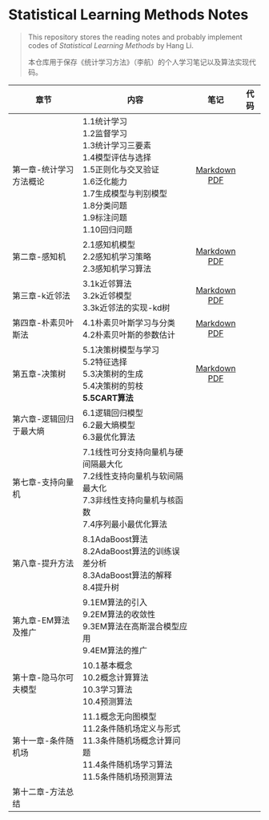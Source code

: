 # Statistical Learning Methods Notes

> This repository stores the reading notes and probably implement codes of *Statistical Learning Methods* by Hang Li.
>
> 本仓库用于保存《统计学习方法》（李航）的个人学习笔记以及算法实现代码。

| 章节                    | 内容                                                         |                             笔记                             | 代码 |
| ----------------------- | ------------------------------------------------------------ | :----------------------------------------------------------: | ---- |
| 第一章-统计学习方法概论 | 1.1统计学习<br />1.2监督学习<br />1.3统计学习三要素<br />1.4模型评估与选择<br />1.5正则化与交叉验证<br />1.6泛化能力<br />1.7生成模型与判别模型<br />1.8分类问题<br />1.9标注问题<br />1.10回归问题 | [Markdown](https://github.com/yxnchen/SLM-Lihang-Notes/blob/master/chp1_Introduction.md)<br />[PDF](https://github.com/yxnchen/SLM-Lihang-Notes/blob/master/chp1_Introduction.pdf) |      |
| 第二章-感知机           | 2.1感知机模型<br />2.2感知机学习策略<br />2.3感知机学习算法  | [Markdown](https://github.com/yxnchen/SLM-Lihang-Notes/blob/master/chp2_Perceptron.md)<br />[PDF](https://github.com/yxnchen/SLM-Lihang-Notes/blob/master/chp2_Perceptron.pdf) |      |
| 第三章-k近邻法          | 3.1k近邻算法<br />3.2k近邻模型<br />3.3k近邻法的实现-kd树    | [Markdown](https://github.com/yxnchen/SLM-Lihang-Notes/blob/master/chp3_kNN.md)<br />[PDF](https://github.com/yxnchen/SLM-Lihang-Notes/blob/master/chp3_kNN.pdf) |      |
| 第四章-朴素贝叶斯法     | 4.1朴素贝叶斯学习与分类<br />4.2朴素贝叶斯的参数估计         | [Markdown](https://github.com/yxnchen/SLM-Lihang-Notes/blob/master/chp4_naive%20Bayes.md)<br />[PDF](https://github.com/yxnchen/SLM-Lihang-Notes/blob/master/chp4_naive%20Bayes.pdf) |      |
| 第五章-决策树           | 5.1决策树模型与学习<br />5.2特征选择<br />5.3决策树的生成<br />5.4决策树的剪枝<br />**5.5CART算法** | [Markdown](https://github.com/yxnchen/SLM-Lihang-Notes/blob/master/chp5_Decision%20tree.md)<br />[PDF](https://github.com/yxnchen/SLM-Lihang-Notes/blob/master/chp5_Decision%20tree.pdf) |      |
| 第六章-逻辑回归于最大熵 | 6.1逻辑回归模型<br />6.2最大熵模型<br />6.3最优化算法        |                                                              |      |
| 第七章-支持向量机       | 7.1线性可分支持向量机与硬间隔最大化<br />7.2线性支持向量机与软间隔最大化<br />7.3非线性支持向量机与核函数<br />7.4序列最小最优化算法 |                                                              |      |
| 第八章-提升方法         | 8.1AdaBoost算法<br />8.2AdaBoost算法的训练误差分析<br />8.3AdaBoost算法的解释<br />8.4提升树 |                                                              |      |
| 第九章-EM算法及推广     | 9.1EM算法的引入<br />9.2EM算法的收敛性<br />9.3EM算法在高斯混合模型应用<br />9.4EM算法的推广 |                                                              |      |
| 第十章-隐马尔可夫模型   | 10.1基本概念<br />10.2概念计算算法<br />10.3学习算法<br />10.4预测算法 |                                                              |      |
| 第十一章-条件随机场     | 11.1概念无向图模型<br />11.2条件随机场定义与形式<br />11.3条件随机场概念计算问题<br />11.4条件随机场学习算法<br />11.5条件随机场预测算法 |                                                              |      |
| 第十二章-方法总结       |                                                              |                                                              |      |

